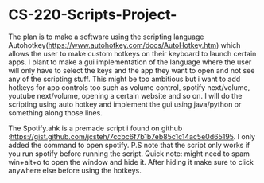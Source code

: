 # CS-220-Scripts-Project-
The plan is to make a software using the scripting language Autohotkey(https://www.autohotkey.com/docs/AutoHotkey.htm) which allows the user to make custom hotkeys on their keyboard to launch certain apps.
I plant to make a gui implementation of the language where the user will only have to select the keys and the app they want to open and 
not see any of the scripting stuff.
This might be too ambitious but i want to add hotkeys for app controls too such as volume control, spotify next/volume, youtube next/volume,
opening a certain website and so on.
I will do the scripting using auto hotkey and implement the gui using java/python or something along those lines.





The Spotify.ahk is a premade script i found on github :https://gist.github.com/jcsteh/7ccbc6f7b1b7eb85c1c14ac5e0d65195.
I only added the command to open spotify.
P.S note that the script only works if you run spotify before running the script.
Quick note: might need to spam win+alt+o to open the window and hide it. After hiding it make sure to click anywhere else before using the hotkeys.
